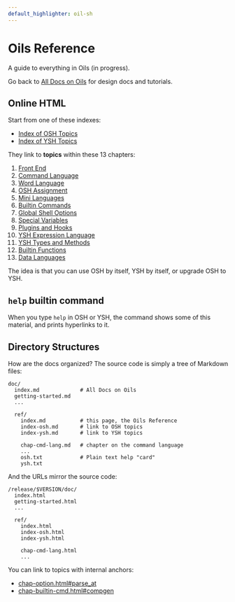 ```yaml
---
default_highlighter: oil-sh
---
```


Oils Reference
=============

A guide to everything in Oils (in progress).

Go back to [All Docs on Oils](../index.html) for design docs and tutorials.

<div id="toc">
</div>

## Online HTML

Start from one of these indexes:

- [Index of OSH Topics](index-osh.html)
- [Index of YSH Topics](index-ysh.html)

They link to **topics** within these 13 chapters:

1. [Front End](chap-front-end.html)
1. [Command Language](chap-cmd-lang.html)
1. [Word Language](chap-word-lang.html)
1. [OSH Assignment](chap-osh-assign.html)
1. [Mini Languages](chap-mini-lang.html)
1. [Builtin Commands](chap-builtin-cmd.html)
1. [Global Shell Options](chap-option.html)
1. [Special Variables](chap-special-var.html)
1. [Plugins and Hooks](chap-plugin.html)
1. [YSH Expression Language](chap-expr-lang.html)
1. [YSH Types and Methods](chap-type-method.html)
1. [Builtin Functions](chap-builtin-func.html)
1. [Data Languages](chap-data-lang.html)

The idea is that you can use OSH by itself, YSH by itself, or upgrade OSH to
YSH.

## `help` builtin command

When you type `help` in OSH or YSH, the command shows some of this material,
and prints hyperlinks to it.

## Directory Structures

How are the docs organized?  The source code is simply a tree of Markdown
files:

    doc/
      index.md             # All Docs on Oils
      getting-started.md
      ...

      ref/
        index.md           # this page, the Oils Reference
        index-osh.md       # link to OSH topics
        index-ysh.md       # link to YSH topics

        chap-cmd-lang.md   # chapter on the command language
        ...
        osh.txt            # Plain text help "card"
        ysh.txt


And the URLs mirror the source code:

    /release/$VERSION/doc/
      index.html
      getting-started.html
      ...

      ref/
        index.html
        index-osh.html
        index-ysh.html

        chap-cmd-lang.html
        ...

You can link to topics with internal anchors:

- [chap-option.html#parse_at](chap-option.html#parse_at)
- [chap-builtin-cmd.html#compgen](chap-builtin-cmd.html#compgen)
